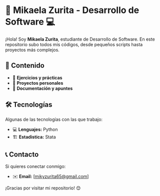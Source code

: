 # 🌻 Mikaela Zurita - Desarrollo de Software 💻

¡Hola! Soy **Mikaela Zurita**, estudiante de Desarrollo de Software. En este repositorio subo todos mis códigos, desde pequeños scripts hasta proyectos más complejos.  

## 📂 Contenido  
- 📌 **Ejercicios y prácticas**  
- 📌 **Proyectos personales**  
- 📌 **Documentación y apuntes**  

## 🛠️ Tecnologías  
Algunas de las tecnologías con las que trabajo:  
- 💻 **Lenguajes:** Python
- 🏗️ **Estadistica:** Stata

## 📞 Contacto  
Si quieres conectar conmigo:  
- ✉️ **Email:** [mikyzurita65@gmail.com]  

¡Gracias por visitar mi repositorio! 😊  
